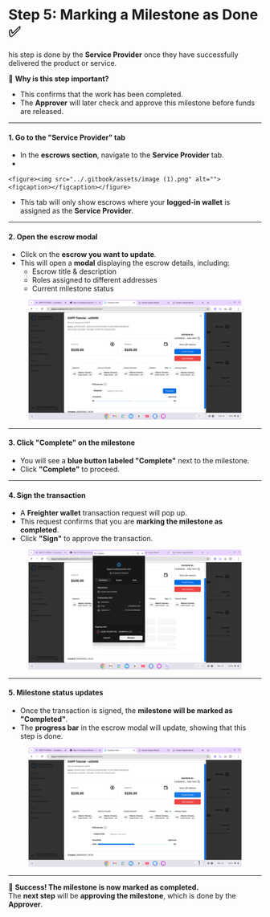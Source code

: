 # Step 5: Marking a Milestone as Done ✅

his step is done by the **Service Provider** once they have successfully delivered the product or service.

📌 **Why is this step important?**

* This confirms that the work has been completed.
* The **Approver** will later check and approve this milestone before funds are released.

***

#### **1. Go to the "Service Provider" tab**

* In the **escrows section**, navigate to the **Service Provider** tab.
*

    <figure><img src="../.gitbook/assets/image (1).png" alt=""><figcaption></figcaption></figure>
* This tab will only show escrows where your **logged-in wallet** is assigned as the **Service Provider**.

***

#### **2. Open the escrow modal**

* Click on the **escrow you want to update**.
* This will open a **modal** displaying the escrow details, including:
  * Escrow title & description
  * Roles assigned to different addresses
  * Current milestone status

<figure><img src="../.gitbook/assets/image (2).png" alt=""><figcaption></figcaption></figure>

***

#### **3. Click "Complete" on the milestone**

* You will see a **blue button labeled "Complete"** next to the milestone.
* Click **"Complete"** to proceed.

***

#### **4. Sign the transaction**

* A **Freighter wallet** transaction request will pop up.
* This request confirms that you are **marking the milestone as completed**.
* Click **"Sign"** to approve the transaction.

<figure><img src="../.gitbook/assets/image (3).png" alt=""><figcaption></figcaption></figure>

***

#### **5. Milestone status updates**

* Once the transaction is signed, the **milestone will be marked as "Completed"**.
* The **progress bar** in the escrow modal will update, showing that this step is done.

<figure><img src="../.gitbook/assets/image (4).png" alt=""><figcaption></figcaption></figure>

***

🎉 **Success! The milestone is now marked as completed.**\
The **next step** will be **approving the milestone**, which is done by the **Approver**.

